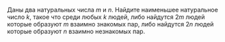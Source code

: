 Даны два натуральных числа $m$ и $n$. Найдите наименьшее натуральное число $k$, 
такое что среди любых $k$ людей, либо найдутся $2m$ людей которые образуют $m$ 
взаимно знакомых пар, либо найдутся $2n$ людей которые образуют $n$ взаимно незнакомых пар.